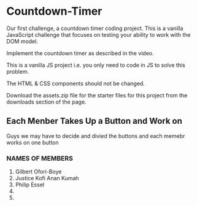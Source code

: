 # Countdown-Timer

Our first challenge, a countdown timer coding project.   This is a  vanilla JavaScript challenge that focuses on testing your ability to work with the DOM model.

Implement the countdown timer as described in the video.

This is a vanilla JS project i.e. you only need to code in JS to solve this problem.

The HTML & CSS components should not be changed.

Download the assets.zip file for the starter files for this project from the downloads section of the page.

## Each Menber Takes Up a Button and Work on

Guys we may have to decide and divied the buttons and each memebr works on one button

### NAMES OF MEMBERS

1. Gilbert Ofori-Boye
2. Justice Kofi Anan Kumah
3. Philip Essel
4.
5.
